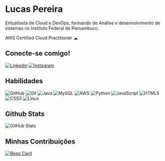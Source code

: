# Lucas Pereira
Entustiasta de Cloud e DevOps, formando de Análise e desenvolvimento 
de sistemas no Instituto Federal de Pernambuco.

AWS Certified Cloud Practitioner ☁
## Conecte-se comigo!
[![Linkedin](https://img.shields.io/badge/Linkedin-16161d?style=for-the-badge&logo=github&logoColor=fff)](https://github.com/Atroirr)
[![Instagram](https://img.shields.io/badge/Instagram-fff?style=for-the-badge&logo=instagram&logoColor=0D0D0D)](https://www.instagram.com/lucas.__.pereira/)
## Habilidades
![GitHub](https://img.shields.io/badge/GitHub-fff?style=for-the-badge&logo=github&logoColor=0D0D0D)
![Git](https://img.shields.io/badge/Git-0D0D0D?style=for-the-badge&logo=git&logoColor=fff)
![Java](https://img.shields.io/badge/java-fff.svg?style=for-the-badge&logo=openjdk&logoColor=0D0D0D)
![MySQL](https://img.shields.io/badge/mysql-0D0D0D.svg?style=for-the-badge&logo=mysql&logoColor=white)
![AWS](https://img.shields.io/badge/AWS-fff.svg?style=for-the-badge&logo=amazon-aws&logoColor=0D0D0D)
![Python](https://img.shields.io/badge/python-0D0D0D?style=for-the-badge&logo=python&logoColor=fff)
![JavaScript](https://img.shields.io/badge/javascript-fff.svg?style=for-the-badge&logo=javascript&logoColor=0D0D0D)
![HTML5](https://img.shields.io/badge/html5-0D0D0D.svg?style=for-the-badge&logo=html5&logoColor=fff)
![CSS3](https://img.shields.io/badge/css3-fff.svg?style=for-the-badge&logo=css3&logoColor=0D0D0D)
![Linux](https://img.shields.io/badge/Linux-0D0D0D?style=for-the-badge&logo=linux&logoColor=fff)



## Github Stats
![GitHub Stats](https://github-readme-stats.vercel.app/api?username=atroirr&theme=transparent&bg_color=0D0D0D&border_color=fff&show_icons=true&icon_color=fff&title_color=fff&text_color=fff&hide_title=true&hide=stars)

## Minhas Contribuições
[![Repo Card](https://github-readme-stats.vercel.app/api/pin/?username=atroirr&repo=dio-lab-open-source&bg_color=0D0D0D&border_color=fff&show_icons=true&icon_color=fff&title_color=fff&text_color=fff)](https://github.com/octoeli/dio-lab-open-source)

